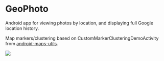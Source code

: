 # GeoPhoto

Android app for viewing photos by location, and displaying full Google location history.

Map markers/clustering based on CustomMarkerClusteringDemoActivity from [android-maps-utils](https://github.com/googlemaps/android-maps-utils).

![](demo.gif)
